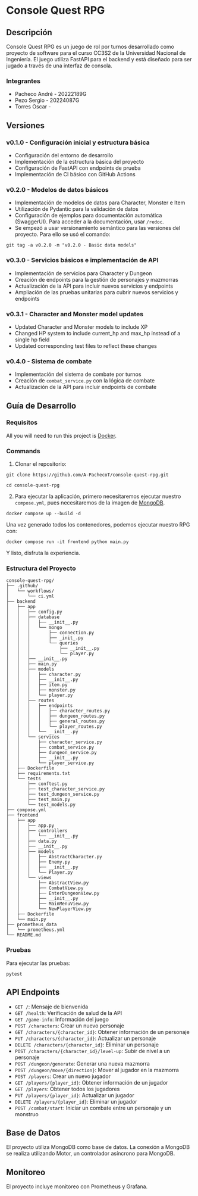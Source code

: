 # Console Quest RPG

## Descripción
Console Quest RPG es un juego de rol por turnos desarrollado como proyecto de software para el curso CC3S2 de la Universidad Nacional de Ingeniería. El juego utiliza FastAPI para el backend y está diseñado para ser jugado a través de una interfaz de consola.

### Integrantes
- Pacheco André - 20222189G
- Pezo Sergio - 20224087G
- Torres Oscar - 

## Versiones

### v0.1.0 - Configuración inicial y estructura básica
- Configuración del entorno de desarrollo
- Implementación de la estructura básica del proyecto
- Configuración de FastAPI con endpoints de prueba
- Implementación de CI básico con GitHub Actions

### v0.2.0 - Modelos de datos básicos
- Implementación de modelos de datos para Character, Monster e Item
- Utilización de Pydantic para la validación de datos
- Configuración de ejemplos para documentación automática (SwaggerUI). Para acceder a la documentación, usar `/redoc`.
- Se empezó a usar versionamiento semántico para las versiones del proyecto. Para ello se usó el comando:
```
git tag -a v0.2.0 -m "v0.2.0 - Basic data models"
```

### v0.3.0 - Servicios básicos e implementación de API
- Implementación de servicios para Character y Dungeon
- Creación de endpoints para la gestión de personajes y mazmorras
- Actualización de la API para incluir nuevos servicios y endpoints
- Ampliación de las pruebas unitarias para cubrir nuevos servicios y endpoints

### v0.3.1 - Character and Monster model updates
- Updated Character and Monster models to include XP
- Changed HP system to include current_hp and max_hp instead of a single hp field
- Updated corresponding test files to reflect these changes

### v0.4.0 - Sistema de combate
- Implementación del sistema de combate por turnos
- Creación de `combat_service.py` con la lógica de combate
- Actualización de la API para incluir endpoints de combate

## Guía de Desarrollo

### Requisitos

All you will need to run this project is [Docker](https://docs.docker.com).

### Commands
1. Clonar el repositorio:

```
git clone https://github.com/A-PachecoT/console-quest-rpg.git

cd console-quest-rpg
```

2. Para ejecutar la aplicación, primero necesitaremos ejecutar nuestro `compose.yml`, pues necesitaremos de la imagen de [MongoDB](https://www.mongodb.com).

```
docker compose up --build -d
```

Una vez generado todos los contenedores, podemos ejecutar nuestro RPG con:

```
docker compose run -it frontend python main.py
```

Y listo, disfruta la experiencia.

### Estructura del Proyecto
```
console-quest-rpg/
├── .github/
│   └── workflows/
│       └── ci.yml
├── backend
│   ├── app
│   │   ├── config.py
│   │   ├── database
│   │   │   ├── __init__.py
│   │   │   └── mongo
│   │   │       ├── connection.py
│   │   │       ├── _init_.py
│   │   │       └── queries
│   │   │           ├── __init__.py
│   │   │           └── player.py
│   │   ├── __init__.py
│   │   ├── main.py
│   │   ├── models
│   │   │   ├── character.py
│   │   │   ├── __init__.py
│   │   │   ├── item.py
│   │   │   ├── monster.py
│   │   │   └── player.py
│   │   ├── routes
│   │   │   ├── endpoints
│   │   │   │   ├── character_routes.py
│   │   │   │   ├── dungeon_routes.py
│   │   │   │   ├── general_routes.py
│   │   │   │   └── player_routes.py
│   │   │   └── __init__.py
│   │   └── services
│   │       ├── character_service.py
│   │       ├── combat_service.py
│   │       ├── dungeon_service.py
│   │       ├── __init__.py
│   │       └── player_service.py
│   ├── Dockerfile
│   ├── requirements.txt
│   └── tests
│       ├── conftest.py
│       ├── test_character_service.py
│       ├── test_dungeon_service.py
│       ├── test_main.py
│       └── test_models.py
├── compose.yml
├── frontend
│   ├── app
│   │   ├── app.py
│   │   ├── controllers
│   │   │   └── __init__.py
│   │   ├── data.py
│   │   ├── __init__.py
│   │   ├── models
│   │   │   ├── AbstractCharacter.py
│   │   │   ├── Enemy.py
│   │   │   ├── __init__.py
│   │   │   └── Player.py
│   │   └── views
│   │       ├── AbstractView.py
│   │       ├── CombatView.py
│   │       ├── EnterDungeonView.py
│   │       ├── __init__.py
│   │       ├── MainMenuView.py
│   │       └── NewPlayerView.py
│   ├── Dockerfile
│   └── main.py
├── prometheus_data
│   └── prometheus.yml
└── README.md
```


### Pruebas
Para ejecutar las pruebas:

```
pytest
```

## API Endpoints

- `GET /`: Mensaje de bienvenida
- `GET /health`: Verificación de salud de la API
- `GET /game-info`: Información del juego
- `POST /characters`: Crear un nuevo personaje
- `GET /characters/{character_id}`: Obtener información de un personaje
- `PUT /characters/{character_id}`: Actualizar un personaje
- `DELETE /characters/{character_id}`: Eliminar un personaje
- `POST /characters/{character_id}/level-up`: Subir de nivel a un personaje
- `POST /dungeon/generate`: Generar una nueva mazmorra
- `POST /dungeon/move/{direction}`: Mover al jugador en la mazmorra
- `POST /players`: Crear un nuevo jugador
- `GET /players/{player_id}`: Obtener información de un jugador
- `GET /players`: Obtener todos los jugadores
- `PUT /players/{player_id}`: Actualizar un jugador
- `DELETE /players/{player_id}`: Eliminar un jugador
- `POST /combat/start`: Iniciar un combate entre un personaje y un monstruo

## Base de Datos

El proyecto utiliza MongoDB como base de datos. La conexión a MongoDB se realiza utilizando Motor, un controlador asíncrono para MongoDB.

## Monitoreo

El proyecto incluye monitoreo con Prometheus y Grafana. 